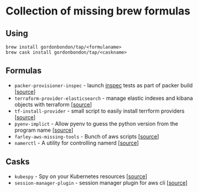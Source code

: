 # Collection of missing brew formulas

## Using

```
brew install gordonbondon/tap/<formulaname>
brew cask install gordonbondon/tap/<caskname>
```

## Formulas

* `packer-provisioner-inspec` - launch [inspec](https://www.inspec.io/) tests as part of packer build [[source](https://github.com/devinturner/packer-provisioner-inspec)]
* `terraform-provider-elasticsearch` - manage elastic indexes and kibana objects with terraform [[source](https://github.com/phillbaker/terraform-provider-elasticsearch)]
* `tf-install-provider` - small script to easily install terrform providers [[source](https://gist.github.com/drewsonne/693feb5278af158690cf65b1cb7d0e86)]
* `pyenv-implict` - Allow pyenv to guess the python version from the program name [[source](https://github.com/concordusapps/pyenv-implict)]
* `farley-aws-missing-tools` - Bunch of aws scripts [[source](https://github.com/AndrewFarley/farley-aws-missing-tools/)]
* `namerctl` - A utility for controlling namerd [[source](https://github.com/linkerd/namerctl)]

## Casks

* `kubespy` - Spy on your Kubernetes resources [[source](https://github.com/pulumi/kubespy)]
* `session-manager-plugin` - session manager plugin for aws cli [[source](https://docs.aws.amazon.com/systems-manager/latest/userguide/session-manager-working-with-install-plugin.html)]

